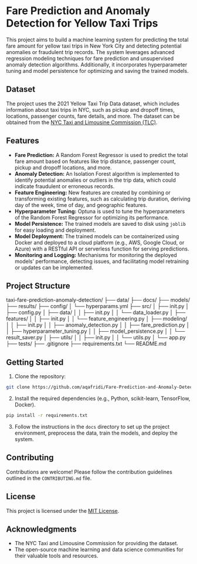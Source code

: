 # Fare Prediction and Anomaly Detection for Yellow Taxi Trips

This project aims to build a machine learning system for predicting the total fare amount for yellow taxi trips in New York City and detecting potential anomalies or fraudulent trip records. The system leverages advanced regression modeling techniques for fare prediction and unsupervised anomaly detection algorithms. Additionally, it incorporates hyperparameter tuning and model persistence for optimizing and saving the trained models.

## Dataset

The project uses the 2021 Yellow Taxi Trip Data dataset, which includes information about taxi trips in NYC, such as pickup and dropoff times, locations, passenger counts, fare details, and more. The dataset can be obtained from the [NYC Taxi and Limousine Commission (TLC)](https://www1.nyc.gov/site/tlc/about/tlc-trip-record-data.page).

## Features

- **Fare Prediction:** A Random Forest Regressor is used to predict the total fare amount based on features like trip distance, passenger count, pickup and dropoff locations, and more.
- **Anomaly Detection:** An Isolation Forest algorithm is implemented to identify potential anomalies or outliers in the trip data, which could indicate fraudulent or erroneous records.
- **Feature Engineering:** New features are created by combining or transforming existing features, such as calculating trip duration, deriving day of the week, time of day, and geographic features.
- **Hyperparameter Tuning:** Optuna is used to tune the hyperparameters of the Random Forest Regressor for optimizing its performance.
- **Model Persistence:** The trained models are saved to disk using `joblib` for easy loading and deployment.
- **Model Deployment:** The trained models can be containerized using Docker and deployed to a cloud platform (e.g., AWS, Google Cloud, or Azure) with a RESTful API or serverless function for serving predictions.
- **Monitoring and Logging:** Mechanisms for monitoring the deployed models' performance, detecting issues, and facilitating model retraining or updates can be implemented.

## Project Structure
taxi-fare-prediction-anomaly-detection/
├── data/
├── docs/
├── models/
├── results/
├── config/
│   └── hyperparams.yml
├── src/
│   ├── init.py
│   ├── config.py
│   ├── data/
│   │   ├── init.py
│   │   └── data_loader.py
│   ├── features/
│   │   ├── init.py
│   │   └── feature_engineering.py
│   ├── modeling/
│   │   ├── init.py
│   │   ├── anomaly_detection.py
│   │   ├── fare_prediction.py
│   │   ├── hyperparameter_tuning.py
│   │   ├── model_persistence.py
│   │   └── result_saver.py
│   ├── utils/
│   │   ├── init.py
│   │   └── utils.py
│   └── app.py
├── tests/
├── .gitignore
├── requirements.txt
└── README.md

## Getting Started

1. Clone the repository:
```bash
git clone https://github.com/aqafridi/Fare-Prediction-and-Anomaly-Detection-for-Taxi-Trips.git
```
2. Install the required dependencies (e.g., Python, scikit-learn, TensorFlow, Docker).
```bash
pip install -r requirements.txt
```

3. Follow the instructions in the `docs` directory to set up the project environment, preprocess the data, train the models, and deploy the system.


## Contributing

Contributions are welcome! Please follow the contribution guidelines outlined in the `CONTRIBUTING.md` file.

## License

This project is licensed under the [MIT License](LICENSE).

## Acknowledgments

- The NYC Taxi and Limousine Commission for providing the dataset.
- The open-source machine learning and data science communities for their valuable tools and resources.